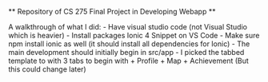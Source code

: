 ** Repository of CS 275 Final Project in Developing Webapp **

A walkthrough of what I did:
	- Have visual studio code (not Visual Studio which is heavier) 
	- Install packages Ionic 4 Snippet on VS Code
	- Make sure npm install ionic as well (it should install all dependencies for Ionic)
	- The main development should initially begin in src/app
	- I picked the tabbed template to with 3 tabs to begin with
		+ Profile
		+ Map
		+ Achievement
		(But this could change later)
	


